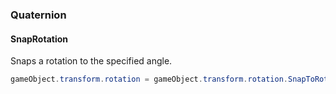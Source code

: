 ### Quaternion

#### SnapRotation

Snaps a rotation to the specified angle.

```csharp
gameObject.transform.rotation = gameObject.transform.rotation.SnapToRotation(45);
```

